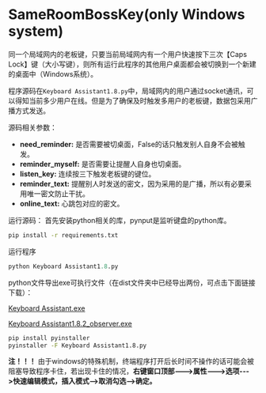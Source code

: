 # SameRoomBossKey(only Windows system)

同一个局域网内的老板键，只要当前局域网内有一个用户快速按下三次【Caps Lock】键（大小写键），则所有运行此程序的其他用户桌面都会被切换到一个新建的桌面中（Windows系统）。

程序源码在`Keyboard Assistant1.8.py`中，局域网内的用户通过socket通讯，可以得知当前多少用户在线。但是为了确保及时触发多用户的老板键，数据包采用广播方式发送。

源码相关参数：
- **need_reminder:** 是否需要被切桌面，False的话只触发别人自身不会被触发。
- **reminder_myself:** 是否需要让提醒人自身也切桌面。
- **listen_key:** 连续按三下触发老板键的键位。
- **reminder_text:** 提醒别人时发送的密文，因为采用的是广播，所以有必要采用唯一密文防止干扰。
- **online_text:** 心跳包对应的密文。

运行源码：
首先安装python相关的库，pynput是监听键盘的python库。

```bash
pip install -r requirements.txt
```

运行程序

```python
python Keyboard Assistant1.8.py
```

python文件导出exe可执行文件（在dist文件夹中已经导出两份，可点击下面链接下载）：

[Keyboard Assistant.exe](https://raw.githubusercontent.com/latrawy/SameRoomBossKey/main/dist/Keyboard%20Assistant.exe)

[Keyboard Assistant1.8.2_observer.exe](https://raw.githubusercontent.com/latrawy/SameRoomBossKey/main/dist/Keyboard%20Assistant_observer.exe)

```bash
pip install pyinstaller
pyinstaller -F Keyboard Assistant1.8.py
```

**注！！！** 由于windows的特殊机制，终端程序打开后长时间不操作的话可能会被阻塞导致程序卡住，若出现卡住的情况，**右键窗口顶部--->属性--->选项--->快速编辑模式，插入模式-->取消勾选-->确定。**
